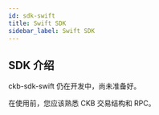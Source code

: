 ```yaml
---
id: sdk-swift
title: Swift SDK
sidebar_label: Swift SDK
---
```


## SDK 介绍


ckb-sdk-swift 仍在开发中，尚未准备好。

在使用前，您应该熟悉 CKB 交易结构和 RPC。